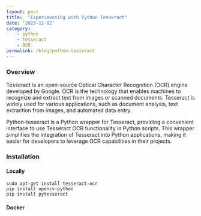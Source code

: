 ```yaml
---
layout: post
title:  "Experimenting with Python Tesseract"
date: '2023-12-02'
category:
    - python
    - tesseract
    - OCR
permalink: /blog/python-tesseract
---
```


### Overview
Tesseract is an open-source Optical Character Recognition (OCR) engine developed by Google. OCR is the technology that enables machines to recognize and extract text from images or scanned documents. Tesseract is widely used for various applications, such as document analysis, text extraction from images, and automated data entry.

Python-tesseract is a Python wrapper for Tesseract, providing a convenient interface to use Tesseract OCR functionality in Python scripts. This wrapper simplifies the integration of Tesseract into Python applications, making it easier for developers to leverage OCR capabilities in their projects.

### Installation

#### Locally

```
sudo apt-get install tesseract-ocr
pip install opencv-python
pip install pytesseract
```

#### Docker
